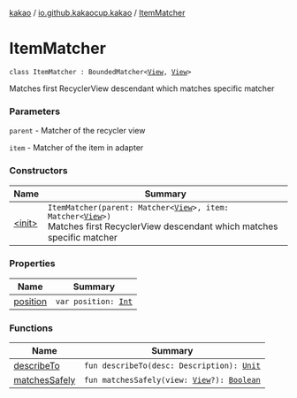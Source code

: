 [kakao](../../index.md) / [io.github.kakaocup.kakao](../index.md) / [ItemMatcher](./index.md)

# ItemMatcher

`class ItemMatcher : BoundedMatcher<`[`View`](https://developer.android.com/reference/android/view/View.html)`, `[`View`](https://developer.android.com/reference/android/view/View.html)`>`

Matches first RecyclerView descendant which matches specific matcher

### Parameters

`parent` - Matcher of the recycler view

`item` - Matcher of the item in adapter

### Constructors

| Name | Summary |
|---|---|
| [&lt;init&gt;](-init-.md) | `ItemMatcher(parent: Matcher<`[`View`](https://developer.android.com/reference/android/view/View.html)`>, item: Matcher<`[`View`](https://developer.android.com/reference/android/view/View.html)`>)`<br>Matches first RecyclerView descendant which matches specific matcher |

### Properties

| Name | Summary |
|---|---|
| [position](position.md) | `var position: `[`Int`](https://kotlinlang.org/api/latest/jvm/stdlib/kotlin/-int/index.html) |

### Functions

| Name | Summary |
|---|---|
| [describeTo](describe-to.md) | `fun describeTo(desc: Description): `[`Unit`](https://kotlinlang.org/api/latest/jvm/stdlib/kotlin/-unit/index.html) |
| [matchesSafely](matches-safely.md) | `fun matchesSafely(view: `[`View`](https://developer.android.com/reference/android/view/View.html)`?): `[`Boolean`](https://kotlinlang.org/api/latest/jvm/stdlib/kotlin/-boolean/index.html) |
